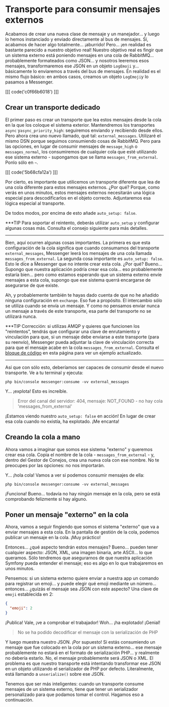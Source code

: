 # Transporte para consumir mensajes externos

Acabamos de crear una nueva clase de mensaje y un manejador... y luego lo hemos instanciado y enviado directamente al bus de mensajes. Sí, acabamos de hacer algo totalmente... ¡aburrido! Pero... ¡en realidad es bastante parecido a nuestro objetivo real! Nuestro objetivo real es fingir que un sistema externo está poniendo mensajes en una cola de RabbitMQ... probablemente formateados como JSON... y nosotros leeremos esos mensajes, transformaremos ese JSON en un objeto `LogEmoji` y... básicamente lo enviaremos a través del bus de mensajes. En realidad es el mismo flujo básico: en ambos casos, creamos un objeto `LogEmoji`y lo pasamos a Messenger.

[[[ code('c0f66b6018') ]]]

## Crear un transporte dedicado

El primer paso es crear un transporte que lea estos mensajes desde la cola en la que los coloque el sistema exterior. Mantendremos los transportes `async` y`async_priority_high`: seguiremos enviando y recibiendo desde ellos. Pero ahora crea uno nuevo llamado, qué tal: `external_messages`. Utilizaré el mismo DSN porque seguimos consumiendo cosas de RabbitMQ. Pero para las opciones, en lugar de consumir mensajes de `message_high` o `messages_normal`, los consumiremos de cualquier cola que esté utilizando ese sistema externo - supongamos que se llama `messages_from_external`. Ponlo sólo en `~`.

[[[ code('5b68cfa12a') ]]]

Por cierto, es importante que utilicemos un transporte diferente que lea de una cola diferente para estos mensajes externos. ¿Por qué? Porque, como verás en unos minutos, estos mensajes externos necesitarán una lógica especial para descodificarlos en el objeto correcto. Adjuntaremos esa lógica especial al transporte.

De todos modos, por encima de esto añade `auto_setup: false`.

***TIP
Para soportar el reintento, deberás utilizar `auto_setup` y configurar algunas cosas más. Consulta el consejo siguiente para más detalles.
***

Bien, aquí ocurren algunas cosas importantes. La primera es que esta configuración de la cola significa que cuando consumamos del transporte `external_messages`, Messenger leerá los mensajes de una cola llamada `messages_from_external`. La segunda cosa importante es `auto_setup: false`. Esto le dice a Messenger que no intente crear esta cola. ¿Por qué? Bueno... Supongo que nuestra aplicación podría crear esa cola... eso probablemente estaría bien... pero como estamos esperando que un sistema externo envíe mensajes a esta cola, supongo que ese sistema querrá encargarse de asegurarse de que existe.

Ah, y probablemente también te hayas dado cuenta de que no he añadido ninguna configuración en `exchange`. Eso fue a propósito. El intercambio sólo se utiliza cuando se envía un mensaje. Y como no pensamos enviar nunca un mensaje a través de este transporte, esa parte del transporte no se utilizará nunca.

***TIP
Corrección: si utilizas AMQP y quieres que funcionen los "reintentos", tendrás que configurar una clave de enrutamiento y vinculación para que, si un mensaje debe enviarse a este transporte (para su reenvío), Messenger pueda adjuntar la clave de vinculación correcta para que el mensaje acabe en la cola `messages_from_external`. Consulta el [bloque de código](https://symfonycasts.com/screencast/messenger/external-transport#codeblock-5b68cfa12a) 
en esta página para ver un ejemplo actualizado.
***

Así que con sólo esto, deberíamos ser capaces de consumir desde el nuevo transporte. Ve a tu terminal y ejecuta:

```terminal
php bin/console messenger:consume -vv external_messages
```

Y... ¡explota! Esto es increíble.

> Error del canal del servidor: 404, mensaje: NOT_FOUND - no hay cola 'messages_from_external'

¡Estamos viendo nuestro `auto_setup: false` en acción! En lugar de crear esa cola cuando no existía, ha explotado. ¡Me encanta!

## Creando la cola a mano

Ahora vamos a imaginar que somos ese sistema "externo" y queremos crear esa cola. Copia el nombre de la cola - `messages_from_external` - y, dentro del Gestor de Conejos, crea una nueva cola con ese nombre. No te preocupes por las opciones: no nos importarán.

Y... ¡hola cola! Vamos a ver si podemos consumir mensajes de ella:

```terminal-silent
php bin/console messenger:consume -vv external_messages
```

¡Funciona! Bueno... todavía no hay ningún mensaje en la cola, pero se está comprobando felizmente si hay alguno.

## Poner un mensaje "externo" en la cola

Ahora, vamos a seguir fingiendo que somos el sistema "externo" que va a enviar mensajes a esta cola. En la pantalla de gestión de la cola, podemos publicar un mensaje en la cola. ¡Muy práctico!

Entonces... ¿qué aspecto tendrán estos mensajes? Bueno... pueden tener cualquier aspecto: JSON, XML, una imagen binaria, arte ASCII... lo que queramos. Sólo tendremos que asegurarnos de que nuestra aplicación Symfony pueda entender el mensaje; eso es algo en lo que trabajaremos en unos minutos.

Pensemos: si un sistema externo quiere enviar a nuestra app un comando para registrar un emoji... y puede elegir qué emoji mediante un número... entonces... ¿quizás el mensaje sea JSON con este aspecto? Una clave de `emoji` establecida en 2:

```json
{
  "emoji": 2
}
```

¡Publica! Vale, ¡ve a comprobar el trabajador! Woh... ¡ha explotado! ¡Genial!

> No se ha podido decodificar el mensaje con la serialización de PHP

Y luego muestra nuestro JSON. ¡Por supuesto! Si estás consumiendo un mensaje que fue colocado en la cola por un sistema externo... ese mensaje probablemente no estará en el formato de serialización PHP... y realmente no debería estarlo. No, el mensaje probablemente será JSON o XML. El problema es que nuestro transporte está intentando transformar ese JSON en un objeto utilizando el serializador de PHP por defecto. Literalmente, está llamando a `unserialize()` sobre ese JSON.

Tenemos que ser más inteligentes: cuando un transporte consume mensajes de un sistema externo, tiene que tener un serializador personalizado para que podamos tomar el control. Hagamos eso a continuación.
